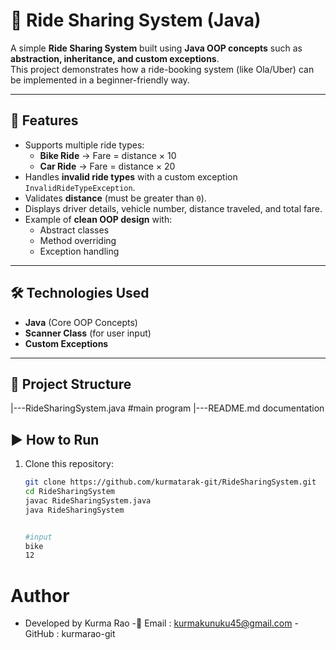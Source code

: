 
# 🚖 Ride Sharing System (Java)

A simple **Ride Sharing System** built using **Java OOP concepts** such as **abstraction, inheritance, and custom exceptions**.  
This project demonstrates how a ride-booking system (like Ola/Uber) can be implemented in a beginner-friendly way.

---

## 📌 Features
- Supports multiple ride types:
  - **Bike Ride** → Fare = distance × 10  
  - **Car Ride** → Fare = distance × 20  
- Handles **invalid ride types** with a custom exception `InvalidRideTypeException`.
- Validates **distance** (must be greater than `0`).
- Displays driver details, vehicle number, distance traveled, and total fare.
- Example of **clean OOP design** with:
  - Abstract classes  
  - Method overriding  
  - Exception handling  

---

## 🛠️ Technologies Used
- **Java** (Core OOP Concepts)
- **Scanner Class** (for user input)
- **Custom Exceptions**

---

## 📂 Project Structure
  |---RideSharingSystem.java   #main program
  |---README.md                documentation


  



## ▶️ How to Run
1. Clone this repository:
   ```bash
   git clone https://github.com/kurmatarak-git/RideSharingSystem.git
   cd RideSharingSystem
   javac RideSharingSystem.java
   java RideSharingSystem
   

   #input 
   bike
   12


# Author 
- Developed by Kurma Rao
-📧 Email : kurmakunuku45@gmail.com
-GitHub : kurmarao-git
